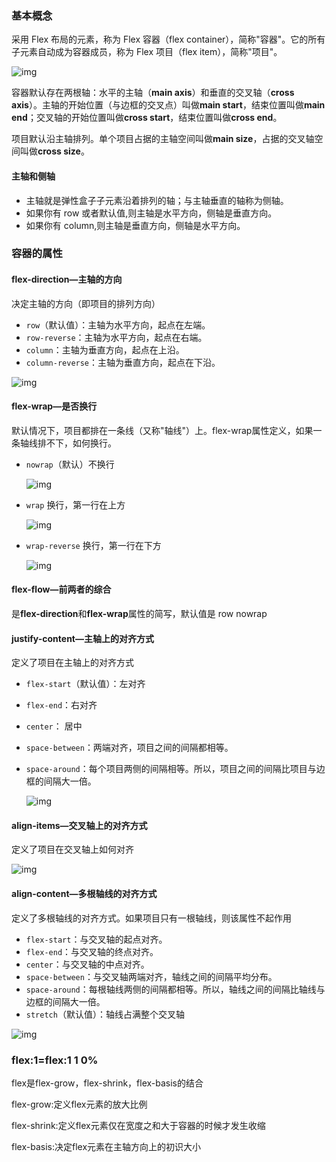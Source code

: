 ### 基本概念

采用 Flex 布局的元素，称为 Flex 容器（flex container），简称"容器"。它的所有子元素自动成为容器成员，称为 Flex 项目（flex item），简称"项目"。

<img src="https://upload-images.jianshu.io/upload_images/6828981-842b2358aba95381.png?imageMogr2/auto-orient/strip|imageView2/2/w/563/format/webp" alt="img"  />

容器默认存在两根轴：水平的主轴（**main axis**）和垂直的交叉轴（**cross axis**）。主轴的开始位置（与边框的交叉点）叫做**main start**，结束位置叫做**main end**；交叉轴的开始位置叫做**cross start**，结束位置叫做**cross end**。

项目默认沿主轴排列。单个项目占据的主轴空间叫做**main size**，占据的交叉轴空间叫做**cross size**。

#### 主轴和侧轴

- 主轴就是弹性盒子子元素沿着排列的轴；与主轴垂直的轴称为侧轴。
- 如果你有 row 或者默认值,则主轴是水平方向，侧轴是垂直方向。
- 如果你有 column,则主轴是垂直方向，侧轴是水平方向。

### 容器的属性

#### flex-direction—主轴的方向

决定主轴的方向（即项目的排列方向）

- `row`（默认值）：主轴为水平方向，起点在左端。
- `row-reverse`：主轴为水平方向，起点在右端。
- `column`：主轴为垂直方向，起点在上沿。
- `column-reverse`：主轴为垂直方向，起点在下沿。

![img](http://www.ruanyifeng.com/blogimg/asset/2015/bg2015071005.png)

#### flex-wrap—是否换行

默认情况下，项目都排在一条线（又称"轴线"）上。flex-wrap属性定义，如果一条轴线排不下，如何换行。

* `nowrap`（默认）不换行

  ![img](http://www.ruanyifeng.com/blogimg/asset/2015/bg2015071007.png)

* `wrap`  换行，第一行在上方

  ![img](http://www.ruanyifeng.com/blogimg/asset/2015/bg2015071008.jpg)

* `wrap-reverse`   换行，第一行在下方

  ![img](http://www.ruanyifeng.com/blogimg/asset/2015/bg2015071009.jpg)

#### flex-flow—前两者的综合

是**flex-direction**和**flex-wrap**属性的简写，默认值是 row nowrap

#### justify-content—主轴上的对齐方式

定义了项目在主轴上的对齐方式

- `flex-start`（默认值）：左对齐

- `flex-end`：右对齐

- `center`： 居中

- `space-between`：两端对齐，项目之间的间隔都相等。

- `space-around`：每个项目两侧的间隔相等。所以，项目之间的间隔比项目与边框的间隔大一倍。

  ![img](http://www.ruanyifeng.com/blogimg/asset/2015/bg2015071010.png)

#### align-items—交叉轴上的对齐方式

定义了项目在交叉轴上如何对齐

![img](http://www.ruanyifeng.com/blogimg/asset/2015/bg2015071011.png)

#### align-content—多根轴线的对齐方式

定义了多根轴线的对齐方式。如果项目只有一根轴线，则该属性不起作用

- `flex-start`：与交叉轴的起点对齐。
- `flex-end`：与交叉轴的终点对齐。
- `center`：与交叉轴的中点对齐。
- `space-between`：与交叉轴两端对齐，轴线之间的间隔平均分布。
- `space-around`：每根轴线两侧的间隔都相等。所以，轴线之间的间隔比轴线与边框的间隔大一倍。
- `stretch`（默认值）：轴线占满整个交叉轴

![img](http://www.ruanyifeng.com/blogimg/asset/2015/bg2015071012.png)

### flex:1=flex:1 1 0%

flex是flex-grow，flex-shrink，flex-basis的结合

flex-grow:定义flex元素的放大比例

flex-shrink:定义flex元素仅在宽度之和大于容器的时候才发生收缩

flex-basis:决定flex元素在主轴方向上的初识大小


